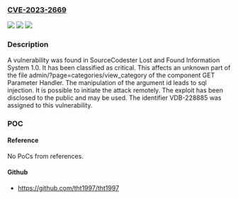 ### [CVE-2023-2669](https://cve.mitre.org/cgi-bin/cvename.cgi?name=CVE-2023-2669)
![](https://img.shields.io/static/v1?label=Product&message=Lost%20and%20Found%20Information%20System&color=blue)
![](https://img.shields.io/static/v1?label=Version&message=%3D%201.0%20&color=brighgreen)
![](https://img.shields.io/static/v1?label=Vulnerability&message=CWE-89%20SQL%20Injection&color=brighgreen)

### Description

A vulnerability was found in SourceCodester Lost and Found Information System 1.0. It has been classified as critical. This affects an unknown part of the file admin/?page=categories/view_category of the component GET Parameter Handler. The manipulation of the argument id leads to sql injection. It is possible to initiate the attack remotely. The exploit has been disclosed to the public and may be used. The identifier VDB-228885 was assigned to this vulnerability.

### POC

#### Reference
No PoCs from references.

#### Github
- https://github.com/tht1997/tht1997

